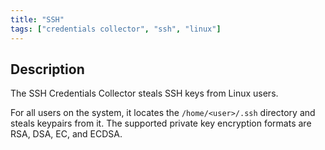 ```yaml
---
title: "SSH"
tags: ["credentials collector", "ssh", "linux"]
---
```


## Description

The SSH Credentials Collector steals SSH keys from Linux users.

For all users on the system, it locates the `/home/<user>/.ssh`
directory and steals keypairs from it. The supported private key
encryption formats are RSA, DSA, EC, and ECDSA.
